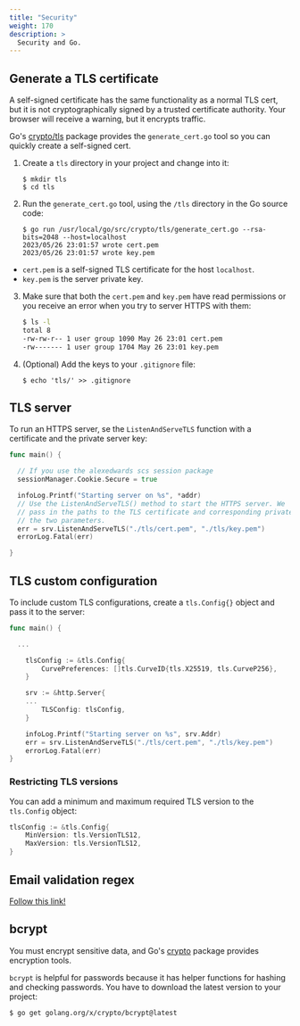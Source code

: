 ```yaml
---
title: "Security"
weight: 170
description: >
  Security and Go.
---
```


## Generate a TLS certificate 

A self-signed certificate has the same functionality as a normal TLS cert, but it is not cryptographically signed by a trusted certificate authority. Your browser will receive a warning, but it encrypts traffic.

Go's [crypto/tls](https://pkg.go.dev/crypto/tls) package provides the `generate_cert.go` tool so you can quickly create a self-signed cert.

1. Create a `tls` directory in your project and change into it:
   ```shell
   $ mkdir tls
   $ cd tls
   ```
2. Run the `generate_cert.go` tool, using the `/tls` directory in the Go source code:
   ```shell
   $ go run /usr/local/go/src/crypto/tls/generate_cert.go --rsa-bits=2048 --host=localhost
   2023/05/26 23:01:57 wrote cert.pem
   2023/05/26 23:01:57 wrote key.pem
   ```
  - `cert.pem` is a self-signed TLS certificate for the host `localhost`.
  - `key.pem` is the server private key.

3. Make sure that both the `cert.pem` and `key.pem` have read permissions or you receive an error when you try to server HTTPS with them:
   ```bash
   $ ls -l
   total 8
   -rw-rw-r-- 1 user group 1090 May 26 23:01 cert.pem
   -rw------- 1 user group 1704 May 26 23:01 key.pem
   ```
1. (Optional) Add the keys to your `.gitignore` file:
   ```shell
   $ echo 'tls/' >> .gitignore 
   ```
  
## TLS server

To run an HTTPS server, se the `ListenAndServeTLS` function with a certificate and the private server key:

```go
func main() {

  // If you use the alexedwards scs session package
  sessionManager.Cookie.Secure = true

  infoLog.Printf("Starting server on %s", *addr)
  // Use the ListenAndServeTLS() method to start the HTTPS server. We
  // pass in the paths to the TLS certificate and corresponding private key as
  // the two parameters.
  err = srv.ListenAndServeTLS("./tls/cert.pem", "./tls/key.pem")
  errorLog.Fatal(err)

}
```

## TLS custom configuration

To include custom TLS configurations, create a `tls.Config{}` object and pass it to the server:

```go
func main() {

  ...

	tlsConfig := &tls.Config{
		CurvePreferences: []tls.CurveID{tls.X25519, tls.CurveP256},
	}

	srv := &http.Server{
    ...
		TLSConfig: tlsConfig,
	}

	infoLog.Printf("Starting server on %s", srv.Addr)
	err = srv.ListenAndServeTLS("./tls/cert.pem", "./tls/key.pem")
	errorLog.Fatal(err)
}
```

### Restricting TLS versions

You can add a minimum and maximum required TLS version to the `tls.Config` object:

```go
tlsConfig := &tls.Config{
    MinVersion: tls.VersionTLS12,
    MaxVersion: tls.VersionTLS12,
}
```

## Email validation regex

[Follow this link!](https://html.spec.whatwg.org/multipage/input.html#valid-e-mail-address)

## bcrypt

You must encrypt sensitive data, and Go's [crypto](https://pkg.go.dev/golang.org/x/crypto) package provides encryption tools.

`bcrypt` is helpful for passwords because it has helper functions for hashing and checking passwords. You have to download the latest version to your project:

```shell
$ go get golang.org/x/crypto/bcrypt@latest
```